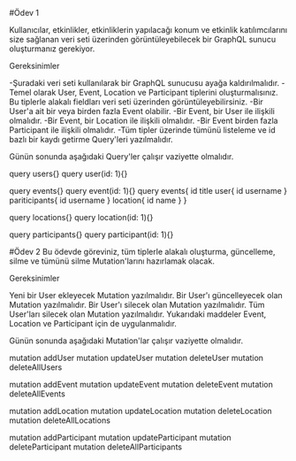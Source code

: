 #Ödev 1

Kullanıcılar, etkinlikler, etkinliklerin yapılacağı konum ve etkinlik katılımcılarını size sağlanan veri seti üzerinden görüntüleyebilecek bir GraphQL sunucu oluşturmanız gerekiyor.

Gereksinimler

-Şuradaki veri seti kullanılarak bir GraphQL sunucusu ayağa kaldırılmalıdır.
-Temel olarak User, Event, Location ve Participant tiplerini oluşturmalısınız. Bu tiplerle alakalı fieldları veri seti üzerinden görüntüleyebilirsiniz.
-Bir User'a ait bir veya birden fazla Event olabilir.
-Bir Event, bir User ile ilişkili olmalıdır.
-Bir Event, bir Location ile ilişkili olmalıdır.
-Bir Event birden fazla Participant ile ilişkili olmalıdır.
-Tüm tipler üzerinde tümünü listeleme ve id bazlı bir kaydı getirme Query'leri yazılmalıdır.

Günün sonunda aşağıdaki Query'ler çalışır vaziyette olmalıdır.

query users{}
query user(id: 1){}

query events{}
query event(id: 1){}
query events{
id
title
user{
id
username
}
pariticipants{
id
username
}
location{
id
name
}
}

query locations{}
query location(id: 1){}

query participants{}
query participant(id: 1){}

#Ödev 2
Bu ödevde göreviniz, tüm tiplerle alakalı oluşturma, güncelleme, silme ve tümünü silme Mutation'larını hazırlamak olacak.

Gereksinimler

Yeni bir User ekleyecek Mutation yazılmalıdır.
Bir User'ı güncelleyecek olan Mutation yazılmalıdır.
Bir User'ı silecek olan Mutation yazılmalıdır.
Tüm User'ları silecek olan Mutation yazılmalıdır.
Yukarıdaki maddeler Event, Location ve Participant için de uygulanmalıdır.

Günün sonunda aşağıdaki Mutation'lar çalışır vaziyette olmalıdır.

mutation addUser
mutation updateUser
mutation deleteUser
mutation deleteAllUsers

mutation addEvent
mutation updateEvent
mutation deleteEvent
mutation deleteAllEvents

mutation addLocation
mutation updateLocation
mutation deleteLocation
mutation deleteAllLocations

mutation addParticipant
mutation updateParticipant
mutation deleteParticipant
mutation deleteAllParticipants
